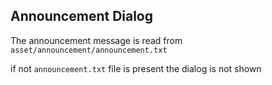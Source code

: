 ## Announcement Dialog

The announcement message is read from `asset/announcement/announcement.txt`

if not `announcement.txt` file is present the dialog is not shown